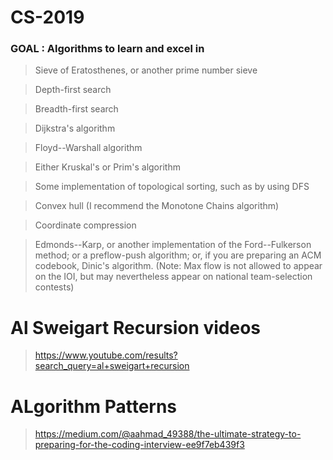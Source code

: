 # CS-2019

### GOAL : Algorithms to learn and excel in
> Sieve of Eratosthenes, or another prime number sieve

> Depth-first search

> Breadth-first search

> Dijkstra's algorithm

> Floyd--Warshall algorithm

> Either Kruskal's or Prim's algorithm

> Some implementation of topological sorting, such as by using DFS

> Convex hull (I recommend the Monotone Chains algorithm)

> Coordinate compression

> Edmonds--Karp, or another implementation of the Ford--Fulkerson method; or a preflow-push algorithm; or, if you are preparing an ACM codebook, Dinic's algorithm. (Note: Max flow is not allowed to appear on the IOI, but may nevertheless appear on national team-selection contests)



# Al Sweigart Recursion videos
> https://www.youtube.com/results?search_query=al+sweigart+recursion


# ALgorithm Patterns
> https://medium.com/@aahmad_49388/the-ultimate-strategy-to-preparing-for-the-coding-interview-ee9f7eb439f3
